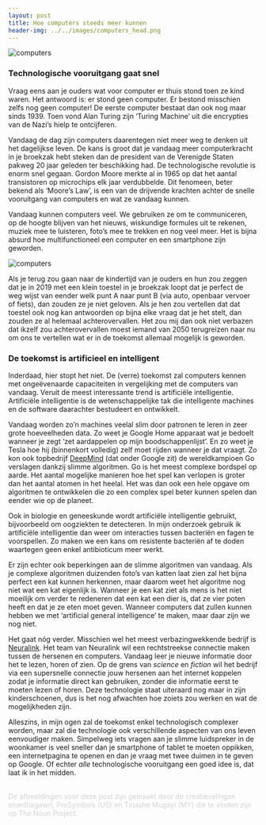 ```yaml
---
layout: post
title: Hoe computers steeds meer kunnen
header-img: ../../images/computers_head.png
---
```


![computers](../../images/computers_image1.png)
<br>

### Technologische vooruitgang gaat snel

Vraag eens aan je ouders wat voor computer er thuis stond toen ze kind waren. Het antwoord is: er stond geen computer. Er bestond misschien zelfs nog geen computer! De eerste computer bestaat dan ook nog maar sinds 1939. Toen vond Alan Turing zijn ‘Turing Machine’ uit die encrypties van de Nazi’s hielp te ontcijferen.

Vandaag de dag zijn computers daarentegen niet meer weg te denken uit het dagelijkse leven. De kans is groot dat je vandaag meer computerkracht in je broekzak hebt steken dan de president van de Verenigde Staten pakweg 20 jaar geleden ter beschikking had. De technologische revolutie is enorm snel gegaan. Gordon Moore merkte al in 1965 op dat het aantal transistoren op microchips elk jaar verdubbelde. Dit fenomeen, beter bekend als ‘Moore’s Law’, is een van de drijvende krachten achter de snelle vooruitgang van computers en wat ze vandaag kunnen.

Vandaag kunnen computers veel. We gebruiken ze om te communiceren, op de hoogte blijven van het nieuws, wiskundige formules uit te rekenen, muziek mee te luisteren, foto’s mee te trekken en nog veel meer. Het is bijna absurd hoe multifunctioneel een computer en een smartphone zijn geworden.

![computers](../../images/computers_image_2.jpg)
<br>

Als je terug zou gaan naar de kindertijd van je ouders en hun zou zeggen dat je in 2019 met een klein toestel in je broekzak loopt dat je perfect de weg wijst van eender welk punt A naar punt B (via auto, openbaar vervoer of fiets), dan zouden ze je niet geloven. Als je hen zou vertellen dat dat toestel ook nog kan antwoorden op bijna elke vraag dat je het stelt, dan zouden ze al helemaal achterovervallen. Het zou mij dan ook niet verbazen dat ikzelf zou achterovervallen moest iemand van 2050 terugreizen naar nu om ons te vertellen wat er in de toekomst allemaal mogelijk is geworden.

### De toekomst is artificieel en intelligent

Inderdaad, hier stopt het niet. De (verre) toekomst zal computers kennen met ongeëvenaarde capaciteiten in vergelijking met de computers van vandaag. Veruit de meest interessante trend is artificiële intelligentie. Artificiële intelligentie is de wetenschappelijke tak die intelligente machines en de software daarachter bestudeert en ontwikkelt.

Vandaag worden zo’n machines veelal slim door patronen te leren in zeer grote hoeveelheden data. Zo weet je Google Home apparaat wat je bedoelt wanneer je zegt ‘zet aardappelen op mijn boodschappenlijst’. En zo weet je Tesla hoe hij (binnenkort volledig) zelf moet rijden wanneer je dat vraagt. Zo kon ook topbedrijf [DeepMind]( https://deepmind.com) (dat onder Google zit) de wereldkampioen Go verslagen dankzij slimme algoritmen. Go is het meest complexe bordspel op aarde. Het aantal mogelijke manieren hoe het spel kan verlopen is groter dan het aantal atomen in het heelal. Het was dan ook een hele opgave om algoritmen te ontwikkelen die zo een complex spel beter kunnen spelen dan eender wie op de planeet.

Ook in biologie en geneeskunde wordt artificiële intelligentie gebruikt, bijvoorbeeld om oogziekten te detecteren. In mijn onderzoek gebruik ik artificiële intelligentie dan weer om interacties tussen bacteriën en fagen te voorspellen. Zo maken we een kans om resistente bacteriën af te doden waartegen geen enkel antibioticum meer werkt.

Er zijn echter ook beperkingen aan de slimme algoritmen van vandaag. Als je complexe algoritmen duizenden foto’s van katten laat zien zal het bijna perfect een kat kunnen herkennen, maar daarom weet het algoritme nog niet wat een kat eigenlijk is. Wanneer je een kat ziet als mens is het niet moeilijk om verder te redeneren dat een kat een dier is, dat ze vier poten heeft en dat je ze eten moet geven. Wanneer computers dat zullen kunnen hebben we met ‘artificial general intelligence’ te maken, maar daar zijn we nog niet.

Het gaat nóg verder. Misschien wel het meest verbazingwekkende bedrijf is [Neuralink]( https://www.neuralink.com). Het team van Neuralink wil een rechtstreekse connectie maken tussen de hersenen en computers. Vandaag leer je nieuwe informatie door het te lezen, horen of zien. Op de grens van <i>science</i> en <i>fiction</i> wil het bedrijf via een supersnelle connectie jouw hersenen aan het internet koppelen zodat je informatie direct kan gebruiken, zonder die informatie eerst te moeten lezen of horen. Deze technologie staat uiteraard nog maar in zijn kinderschoenen, dus is het nog afwachten hoe zoiets zou werken en wat de mogelijkheden zijn.

Alleszins, in mijn ogen zal de toekomst enkel technologisch complexer worden, maar zal die technologie ook verschillende aspecten van ons leven eenvoudiger maken. Simpelweg iets vragen aan je slimme luidspreker in de woonkamer is veel sneller dan je smartphone of tablet te moeten oppikken, een internetpagina te openen en dan je vraag met twee duimen in te geven op Google. Of echter <i>alle</i> technologische vooruitgang een goed idee is, dat laat ik in het midden.

<br>
<font color='lightgray'>De afbeeldingen voor deze post zijn gemaakt door de creatievelingen shanthagawri, ProSymbols (US) en Tinashe Mugayi (MY) die te vinden zijn op The Noun Project.</font>
<br>

